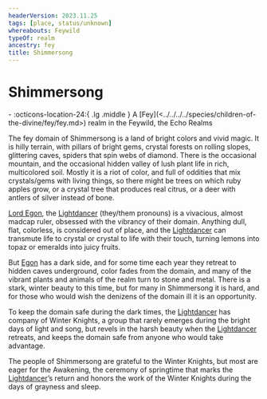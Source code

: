 ```yaml
---
headerVersion: 2023.11.25
tags: [place, status/unknown]
whereabouts: Feywild
typeOf: realm
ancestry: fey
title: Shimmersong
---
```

# Shimmersong
<div class="grid cards ext-narrow-margin ext-one-column" markdown>
-    :octicons-location-24:{ .lg .middle } A [Fey](<../../../../species/children-of-the-divine/fey/fey.md>) realm in the Feywild, the Echo Realms  
</div>


The fey domain of Shimmersong is a land of bright colors and vivid magic. It is hilly terrain, with pillars of bright gems, crystal forests on rolling slopes, glittering caves, spiders that spin webs of diamond. There is the occasional mountain, and the occasional hidden valley of lush plant life in rich, multicolored soil. Mostly it is a riot of color, and full of oddities that mix crystals/gems with living things, so there might be trees on which ruby apples grow, or a crystal tree that produces real citrus, or a deer with antlers of silver instead of bone.

[Lord Egon](<../../../../people/extraplanar-powers/lightdancer.md>), the [Lightdancer](<../../../../people/extraplanar-powers/lightdancer.md>) (they/them pronouns) is a vivacious, almost madcap ruler, obsessed with the vibrancy of their domain. Anything dull, flat, colorless, is considered out of place, and the [Lightdancer](<../../../../people/extraplanar-powers/lightdancer.md>) can transmute life to crystal or crystal to life with their touch, turning lemons into topaz or emeralds into juicy fruits. 

But [Egon](<../../../../people/extraplanar-powers/lightdancer.md>) has a dark side, and for some time each year they retreat to hidden caves underground, color fades from the domain, and many of the vibrant plants and animals of the realm turn to stone and metal. There is a stark, winter beauty to this time, but for many in Shimmersong it is hard, and for those who would wish the denizens of the domain ill it is an opportunity. 

To keep the domain safe during the dark times, the [Lightdancer](<../../../../people/extraplanar-powers/lightdancer.md>) has company of Winter Knights, a group that rarely emerges during the bright days of light and song, but revels in the harsh beauty when the [Lightdancer](<../../../../people/extraplanar-powers/lightdancer.md>) retreats, and keeps the domain safe from anyone who would take advantage.

The people of Shimmersong are grateful to the Winter Knights, but most are eager for the Awakening, the ceremony of springtime that marks the [Lightdancer](<../../../../people/extraplanar-powers/lightdancer.md>)’s return and honors the work of the Winter Knights during the days of grayness and sleep.

